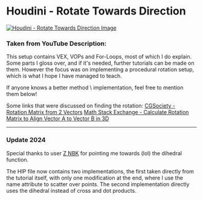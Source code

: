# Houdini - Rotate Towards Direction

[![Houdini - Rotate Towards Direction Image](https://img.youtube.com/vi/m0G6wZh0BA8/0.jpg)](https://www.youtube.com/watch?v=m0G6wZh0BA8 "Houdini - Rotate Towards Direction")

### Taken from YouTube Description:

This setup contains VEX, VOPs and For-Loops, most of which I do explain. Some parts I gloss over, and if it's needed, further tutorials can be made on them. However the focus was on implementing a procedural rotation setup, which is what I hope I have managed to teach.

If anyone knows a better method \ implementation, feel free to mention them below!

Some links that were discussed on finding the rotation:
[CGSociety - Rotation Matrix from 2 Vectors](https://forums.cgsociety.org/t/rotation-matrix-from-2-vectors/1295254)
[Math Stack Exchange - Calculate Rotation Matrix to Align Vector A to Vector B in 3D](https://math.stackexchange.com/questions/180418/calculate-rotation-matrix-to-align-vector-a-to-vector-b-in-3d)

---

### Update 2024

Special thanks to user [Z NBK](https://www.youtube.com/channel/UCc1lGvVnAdk5rhSWpIU4Tsg) for pointing me towards (lol) the dihedral function.

The HIP file now contains two implementations, the first taken directly from the tutorial itself, with only one modification at the end, where I use the name attribute to scatter over points. The second implementation directly uses the dihedral instead of cross and dot products.
